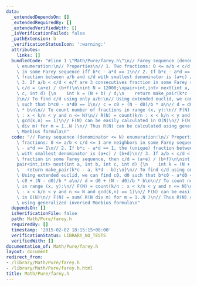 ```yaml
---
data:
  _extendedDependsOn: []
  _extendedRequiredBy: []
  _extendedVerifiedWith: []
  _isVerificationFailed: false
  _pathExtension: h
  _verificationStatusIcon: ':warning:'
  attributes:
    links: []
  bundledCode: "#line 1 \"Math/Pure/farey.h\"\n// Farey sequence (denominator <= N)\
    \ enumeration:\n// Properties\n// 1. Two fractions: 0 <= a/b < c/d <= 1 are neighbors\
    \ in some Farey sequence iff b*c - a*d == 1\n// 2. If b*c - a*d == 1, the (unique)\
    \ fraction between a/b and c/d with smallest denominator is (a+c) / (b+d)\n//\
    \ 3. If a/b < c/d < e/f are 3 consecutives fraction in some Farey sequence, then\
    \ c/d = (a+e) / (b+f)\n\nint N = 12000;\npair<int,int> next(int a, int b, int\
    \ c, int d) {\n    int k = (N + b) / d;\n    return make_pair(k*c - a, k*d - b);\n\
    }\n// To find c/d using only a/b:\n// Using extended euclid, we can find c0, d0\
    \ such that b*c0 - a*d0 == 1\n// c = c0 + (N - d0)/b * a\n// d = d0 + (N - d0)/b\
    \ * b\n\n// To count number of fractions in range (x, y):\n// F(N) = count(k/n\
    \ : x < k/n < y and n <= N)\n// R(N) = count(k/n : x < k/n < y and n <= N and\
    \ gcd(k,n) == 1)\n// F(N) can be easily calculated in O(N)\n// F(N) = sum( R(N\
    \ div m) for m = 1..N )\n// Thus R(N) can be calculated using generalized inversed\
    \ Moebius formula\n"
  code: "// Farey sequence (denominator <= N) enumeration:\n// Properties\n// 1. Two\
    \ fractions: 0 <= a/b < c/d <= 1 are neighbors in some Farey sequence iff b*c\
    \ - a*d == 1\n// 2. If b*c - a*d == 1, the (unique) fraction between a/b and c/d\
    \ with smallest denominator is (a+c) / (b+d)\n// 3. If a/b < c/d < e/f are 3 consecutives\
    \ fraction in some Farey sequence, then c/d = (a+e) / (b+f)\n\nint N = 12000;\n\
    pair<int,int> next(int a, int b, int c, int d) {\n    int k = (N + b) / d;\n \
    \   return make_pair(k*c - a, k*d - b);\n}\n// To find c/d using only a/b:\n//\
    \ Using extended euclid, we can find c0, d0 such that b*c0 - a*d0 == 1\n// c =\
    \ c0 + (N - d0)/b * a\n// d = d0 + (N - d0)/b * b\n\n// To count number of fractions\
    \ in range (x, y):\n// F(N) = count(k/n : x < k/n < y and n <= N)\n// R(N) = count(k/n\
    \ : x < k/n < y and n <= N and gcd(k,n) == 1)\n// F(N) can be easily calculated\
    \ in O(N)\n// F(N) = sum( R(N div m) for m = 1..N )\n// Thus R(N) can be calculated\
    \ using generalized inversed Moebius formula\n"
  dependsOn: []
  isVerificationFile: false
  path: Math/Pure/farey.h
  requiredBy: []
  timestamp: '2015-02-02 18:15:15+08:00'
  verificationStatus: LIBRARY_NO_TESTS
  verifiedWith: []
documentation_of: Math/Pure/farey.h
layout: document
redirect_from:
- /library/Math/Pure/farey.h
- /library/Math/Pure/farey.h.html
title: Math/Pure/farey.h
---
```

